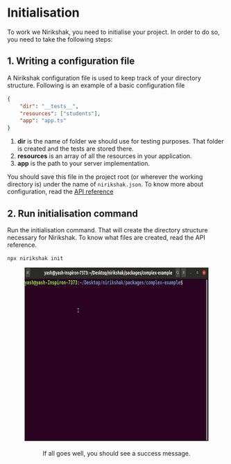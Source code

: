 # Initialisation

To work we Nirikshak, you need to initialise your project. In order to do so, you need to take the following steps:

## 1. Writing a configuration file

A Nirikshak configuration file is used to keep track of your directory structure. Following is an example of a basic configuration file

```json
{
    "dir": "__tests__",
    "resources": ["students"],
    "app": "app.ts"
}
```

1. **dir** is the name of folder we should use for testing purposes. That folder is created and the tests are stored there.
2. **resources** is an array of all the resources in your application.
3. **app** is the path to your server implementation.

You should save this file in the project root (or wherever the working directory is) under the name of `nirikshak.json`. To know more about configuration, read the [API reference](../packages/cli/docs/Configuration.md)

## 2. Run initialisation command

Run the initialisation command. That will create the directory structure necessary for Nirikshak. To know what files are created, read the API reference.

```shell
npx nirikshak init
```

<p align=center>
    <Figure>
    <img alt="Initialisation command" height=400 src="nirikshakInit.gif" />
    <FigCaption align=center><br/>If all goes well, you should see a success message.</FigCaption>
    </Figure>
</p>
